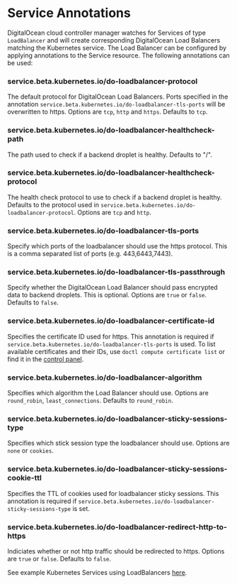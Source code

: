 # Service Annotations

DigitalOcean cloud controller manager watches for Services of type `LoadBalancer` and will create corresponding DigitalOcean Load Balancers matching the Kubernetes service. The Load Balancer can be configured by applying annotations to the Service resource. The following annotations can be used:

### service.beta.kubernetes.io/do-loadbalancer-protocol

The default protocol for DigitalOcean Load Balancers. Ports specified in the annotation `service.beta.kubernetes.io/do-loadbalancer-tls-ports` will be overwritten to https. Options are `tcp`, `http` and `https`. Defaults to `tcp`.

### service.beta.kubernetes.io/do-loadbalancer-healthcheck-path

The path used to check if a backend droplet is healthy. Defaults to "/".

### service.beta.kubernetes.io/do-loadbalancer-healthcheck-protocol

The health check protocol to use to check if a backend droplet is healthy. Defaults to the protocol used in `service.beta.kubernetes.io/do-loadbalancer-protocol`. Options are `tcp` and `http`.

### service.beta.kubernetes.io/do-loadbalancer-tls-ports

Specify which ports of the loadbalancer should use the https protocol. This is a comma separated list of ports (e.g. 443,6443,7443).

### service.beta.kubernetes.io/do-loadbalancer-tls-passthrough

Specify whether the DigitalOcean Load Balancer should pass encrypted data to backend droplets. This is optional. Options are `true` or `false`. Defaults to `false`.

### service.beta.kubernetes.io/do-loadbalancer-certificate-id

Specifies the certificate ID used for https. This annotation is required if `service.beta.kubernetes.io/do-loadbalancer-tls-ports` is used. To list available certificates and their IDs, use `doctl compute certificate list` or find it in the [control panel](https://cloud.digitalocean.com/account/security).

### service.beta.kubernetes.io/do-loadbalancer-algorithm

Specifies which algorithm the Load Balancer should use. Options are `round_robin`, `least_connections`. Defaults to `round_robin`.

### service.beta.kubernetes.io/do-loadbalancer-sticky-sessions-type

Specifies which stick session type the loadbalancer should use. Options are `none` or `cookies`.

### service.beta.kubernetes.io/do-loadbalancer-sticky-sessions-cookie-ttl

Specifies the TTL of cookies used for loadbalancer sticky sessions. This annotation is required if `service.beta.kubernetes.io/do-loadbalancer-sticky-sessions-type` is set.

### service.beta.kubernetes.io/do-loadbalancer-redirect-http-to-https

Indiciates whether or not http traffic should be redirected to https. Options are `true` or `false`. Defaults to `false`.


See example Kubernetes Services using LoadBalancers [here](examples/).
